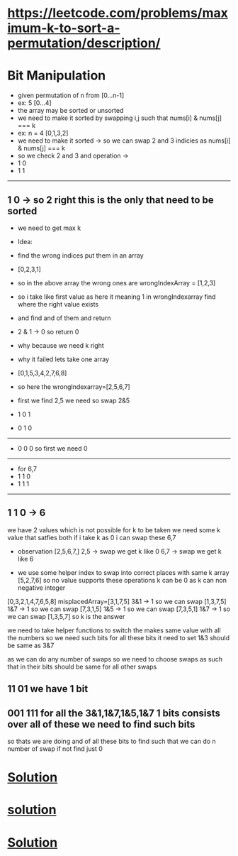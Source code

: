 
# https://leetcode.com/problems/maximum-k-to-sort-a-permutation/description/
# Bit Manipulation


- given permutation of n from [0...n-1]
- ex: 5 [0...4]
- the array may be sorted or unsorted
- we need to make it sorted by swapping i,j such that nums[i] & nums[j] === k
- ex: n = 4 [0,1,3,2]
- we need to make it sorted -> so we can swap 2 and 3 indicies as nums[i] & nums[j] === k
- so we check 2 and 3 and operation -> 
- 1 0
- 1 1 
------
  1 0 -> so 2 right this is the only that need to be sorted
------
- we need to get max k 


- Idea:

- find the wrong indices put them in an array
- [0,2,3,1]
- so in the above array the wrong ones are wrongIndexArray = [1,2,3]
- so i take like first value as here it meaning 1 in wrongIndexarray find where the right value exists
- and find and of them and return
- 2 & 1 -> 0 so return 0
- why because we need k  right

- why it failed lets take one array
- [0,1,5,3,4,2,7,6,8]
- so here the wrongIndexarray=[2,5,6,7]
- first we find 2,5 we need so swap 2&5
-  1 0 1
-  0 1 0 
--------
- 0 0 0 so first we need 0
--------
- for 6,7
- 1 1 0
- 1 1 1 
--------
  1 1 0  -> 6 
---------

we have 2  values which is not possible for k to be taken
we need some k value that satfies both
if i take k as 0 i can swap these 6,7

- observation
[2,5,6,7,]
2,5 -> swap we get k like 0
6,7 -> swap we get k like 6

- we use some helper index to swap into correct places with same k
array [5,2,7,6]
so no value supports these operations k can be 0
as k can non negative integer

[0,3,2,1,4,7,6,5,8]
misplacedArray=[3,1,7,5]
3&1 -> 1 so we can swap  [1,3,7,5]
1&7 -> 1 so we can swap  [7,3,1,5]
1&5 -> 1 so we can swap  [7,3,5,1]
1&7 -> 1 so  we can swap [1,3,5,7] so k is the answer

we need to take helper functions to switch the makes same value with all the numbers 
so we need such bits for all these bits it need to set 
1&3 should be same as 3&7 

as we can do any number of swaps
so we need to choose swaps as such that in their bits should be same for all other swaps

11
01 we have 1 bit
--

001
111 for all the 3&1,1&7,1&5,1&7  1 bits consists over all of these we need to find such bits
---

so thats we are doing and of all these bits to find such that we can do n number of swap if not find just 0



# [Solution](https://leetcode.com/problems/maximum-k-to-sort-a-permutation/solutions/7063501/detailed-explanation-for-beginner-in-deepening-bitwise-and-the-problem-understanding/)

# [solution](https://leetcode.com/problems/maximum-k-to-sort-a-permutation/solutions/7063035/track-common-bits-of-misplaced-elements-to-determine-k-explained-in-3-point/)

# [Solution](https://leetcode.com/problems/maximum-k-to-sort-a-permutation/solutions/7064449/stellars-clean-code-video-intuition-appr-9y09/)
